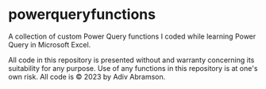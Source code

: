 # powerqueryfunctions
A collection of custom Power Query functions I coded while learning Power Query in Microsoft Excel.

All code in this repository is presented without and warranty concerning its suitability for any purpose. Use of any functions in this repository is at one's own risk. All code is © 2023 by Adiv Abramson.
